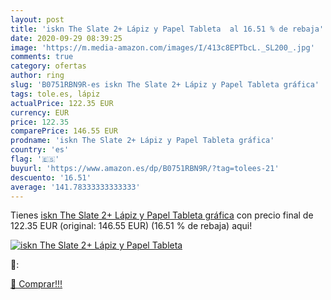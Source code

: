 ```yaml
---
layout: post
title: 'iskn The Slate 2+ Lápiz y Papel Tableta  al 16.51 % de rebaja'
date: 2020-09-29 08:39:25
image: 'https://m.media-amazon.com/images/I/413c8EPTbcL._SL200_.jpg'
comments: true
category: ofertas
author: ring
slug: 'B0751RBN9R-es iskn The Slate 2+ Lápiz y Papel Tableta gráfica'
tags: tole.es, lápiz
actualPrice: 122.35 EUR
currency: EUR
price: 122.35
comparePrice: 146.55 EUR
prodname: 'iskn The Slate 2+ Lápiz y Papel Tableta gráfica'
country: 'es'
flag: '🇪🇸'
buyurl: 'https://www.amazon.es/dp/B0751RBN9R/?tag=tolees-21'
descuento: '16.51'
average: '141.78333333333333'
---
```


Tienes [iskn The Slate 2+ Lápiz y Papel Tableta gráfica](https://www.amazon.es/dp/B0751RBN9R/?tag=tolees-21) con precio final de  122.35 EUR (original: 146.55 EUR) (16.51 %  de rebaja) aqui!

[![iskn The Slate 2+ Lápiz y Papel Tableta ](https://m.media-amazon.com/images/I/413c8EPTbcL._SL200_.jpg)](https://www.amazon.es/dp/B0751RBN9R/?tag=tolees-21)

🔎:


[🛒 Comprar!!!](https://www.amazon.es/dp/B0751RBN9R/?tag=tolees-21)
